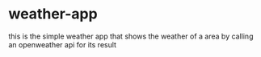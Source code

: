  # weather-app

this is the simple weather app that shows the weather of a area by calling an openweather api for its result

